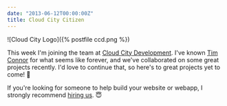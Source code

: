 ```yaml
---
date: "2013-06-12T00:00:00Z"
title: Cloud City Citizen
---
```

![Cloud City Logo]({% postfile ccd.png %})

This week I'm joining the team at [Cloud City Development](http://www.cloudcitydevelopment.com). I've known [Tim Connor](https://twitter.com/timocratic) for what seems like forever, and we've collaborated on some great projects recently. I'd love to continue that, so here's to great projects yet to come! 🎉

If you're looking for someone to help build your website or webapp, I strongly recommend [hiring us](http://www.cloudcitydevelopment.com/#contact). 😇